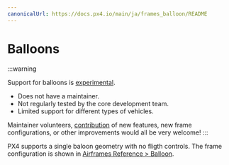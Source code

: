 ```yaml
---
canonicalUrl: https://docs.px4.io/main/ja/frames_balloon/README
---
```


# Balloons

:::warning

Support for balloons is [experimental](../airframes/README.md#experimental-vehicles).

- Does not have a maintainer.
- Not regularly tested by the core development team.
- Limited support for different types of vehicles.

Maintainer volunteers, [contribution](../contribute/README.md) of new features, new frame configurations, or other improvements would all be very welcome!
:::


PX4 supports a single baloon geometry with no fligth controls. The frame configuration is shown in [Airframes Reference > Balloon](../airframes/airframe_reference.md#balloon). 